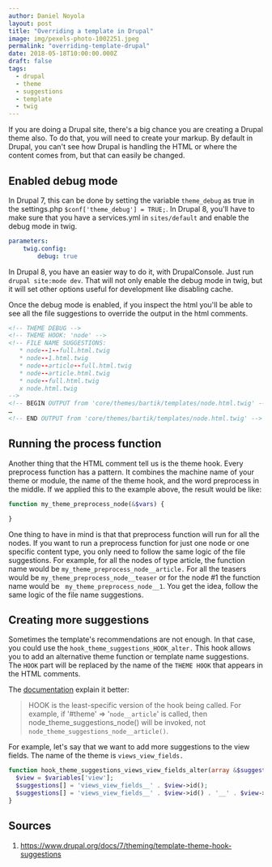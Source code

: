 ```yaml
---
author: Daniel Noyola
layout: post
title: "Overriding a template in Drupal"
image: img/pexels-photo-1002251.jpeg
permalink: "overriding-template-drupal"
date: 2018-05-18T10:00:00.000Z
draft: false
tags:
  - drupal
  - theme
  - suggestions
  - template
  - twig
---
```


If you are doing a Drupal site, there's a big chance you are creating a Drupal theme also. To do that, you will need to create your markup. By default in Drupal, you can't see how Drupal is handling the HTML or where the content comes from, but that can easily be changed.

## Enabled debug mode
In Drupal 7, this can be done by setting the variable `theme_debug` as true in the settings.php `$conf['theme_debug'] = TRUE;`. In Drupal 8, you'll have to make sure that you have a services.yml in `sites/default` and enable the debug mode in twig.

```yml
parameters:
    twig.config:
        debug: true
```
In Drupal 8, you have an easier way to do it, with DrupalConsole. Just run `drupal site:mode dev`. That will not only enable the debug mode in twig, but it will set other options useful for development like disabling cache.

Once the debug mode is enabled, if you inspect the html you'll be able to see all the file suggestions to override the output in the html comments.
```html
<!-- THEME DEBUG -->
<!-- THEME HOOK: 'node' -->
<!-- FILE NAME SUGGESTIONS:
   * node--1--full.html.twig
   * node--1.html.twig
   * node--article--full.html.twig
   * node--article.html.twig
   * node--full.html.twig
   x node.html.twig
-->
<!-- BEGIN OUTPUT from 'core/themes/bartik/templates/node.html.twig' -->
…
<!-- END OUTPUT from 'core/themes/bartik/templates/node.html.twig' -->
```

## Running the process function
Another thing that the HTML comment tell us is the theme hook. Every preprocess function has a pattern. It combines the machine name of your theme or module, the name of the theme hook, and the word preprocess in the middle. If we applied this to the example above, the result would be like:

```php
function my_theme_preprocess_node(&$vars) {

}
```

One thing to have in mind is that that preprocess function will run for all the nodes. If you want to run a preprocess function for just one node or one specific content type, you only need to follow the same logic of the file suggestions. For example, for all the nodes of type article, the function name would be `my_theme_preprocess_node__article.` For all the teasers would be  `my_theme_preprocess_node__teaser` or for the node #1 the function name would be ` my_theme_preprocess_node__1`. You get the idea, follow the same logic of the file name suggestions.

## Creating more suggestions
Sometimes the template's recommendations are not enough. In that case, you could use the `hook_theme_suggestions_HOOK_alter.` This hook allows you to add an alternative theme function or template name suggestions. The `HOOK` part will be replaced by the name of the `THEME HOOK` that appears in the HTML comments.

The [documentation](https://api.drupal.org/api/drupal/core%21lib%21Drupal%21Core%21Render%21theme.api.php/function/hook_theme_suggestions_HOOK_alter/8.5.x) explain it better:
> HOOK is the least-specific version of the hook being called. For example, if '#theme' => '`node__article`' is called, then node_theme_suggestions_node() will be invoked, not `node_theme_suggestions_node__article()`.

For example, let's say that we want to add more suggestions to the view fields. The name of the theme is `views_view_fields.`

```php
function hook_theme_suggestions_views_view_fields_alter(array &$suggestions, array $variables) {
  $view = $variables['view'];
  $suggestions[] = 'views_view_fields__' . $view->id();
  $suggestions[] = 'views_view_fields__' . $view->id() . '__' . $view->current_display;
}
```


## Sources
1. https://www.drupal.org/docs/7/theming/template-theme-hook-suggestions